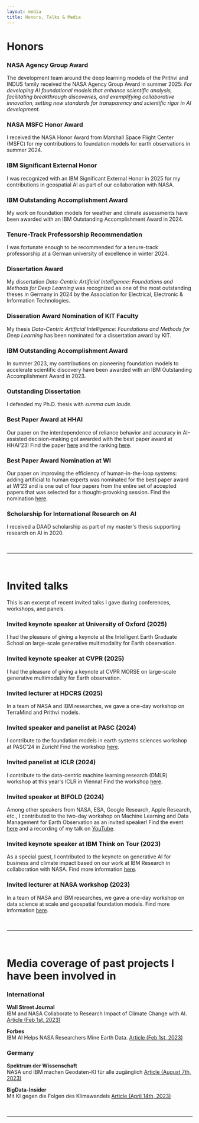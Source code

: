 ```yaml
---
layout: media
title: Honors, Talks & Media
---
```


# Honors

### NASA Agency Group Award
The development team around the deep learning models of the Prithvi and INDUS family received the NASA Agency Group Award in summer 2025:
_For developing AI foundational models that enhance scientific analysis, facilitating breakthrough discoveries, and exemplifying collaborative innovation, setting new standards for transparency and scientific rigor in AI development._

### NASA MSFC Honor Award
I received the NASA Honor Award from Marshall Space Flight Center (MSFC) for my contributions to foundation models for earth observations in summer 2024.

### IBM Significant External Honor
I was recognized with an IBM Significant External Honor in 2025 for my contributions in geospatial AI as part of our collaboration with NASA.

### IBM Outstanding Accomplishment Award 
My work on foundation models for weather and climate assessments have been awarded with an IBM Outstanding Accomplishment Award in 2024.

### Tenure-Track Professorship Recommendation
I was fortunate enough to be recommended for a tenure-track professorship at a German university of excellence in winter 2024.

### Dissertation Award
My dissertation _Data-Centric Artificial Intelligence: Foundations and Methods for Deep Learning_ was recognized as one of the most outstanding theses in Germany in 2024 by the Association for Electrical, Electronic & Information Technologies.
### Disseration Award Nomination of KIT Faculty
My thesis _Data-Centric Artificial Intelligence: Foundations and Methods for Deep Learning_ has been nominated for a dissertation award by KIT.

### IBM Outstanding Accomplishment Award
In summer 2023, my contributions on pioneering foundation models to accelerate scientific discovery have been awarded with an IBM Outstanding Accomplishment Award in 2023.

### Outstanding Dissertation 
I defended my Ph.D. thesis with _summa cum laude_.

### Best Paper Award at HHAI
Our paper on the interdependence of reliance behavior and accuracy in AI-assisted decision-making got awarded with the best paper award at HHAI'23! Find the paper [here](https://arxiv.org/pdf/2304.08804.pdf) and the ranking [here](https://hhai-conference.org/2023/accepted-papers/).

### Best Paper Award Nomination at WI
Our paper on improving the efficiency of human-in-the-loop systems: adding artificial to human experts was nominated for the best paper award at WI'23 and is one out of four papers from the entire set of accepted papers that was selected for a thought-provoking session. Find the nomination [here](https://wi2023.de/en/best-paper-nominations/).

### Scholarship for International Research on AI 
I received a DAAD scholarship as part of my master's thesis supporting research on AI in 2020. 

<br>
<hr style="border:.5px solid lightgray"> <br>

# Invited talks

This is an excerpt of recent invited talks I gave during conferences, workshops, and panels.

### Invited keynote speaker at University of Oxford (2025)
I had the pleasure of giving a keynote at the Intelligent Earth Graduate School on large-scale generative multimodality for Earth observation.

### Invited keynote speaker at CVPR (2025)
I had the pleasure of giving a keynote at CVPR MORSE on large-scale generative multimodality for Earth observation.

### Invited lecturer at HDCRS (2025)
In a team of NASA and IBM researches, we gave a one-day workshop on TerraMind and Prithvi models.

### Invited speaker and panelist at PASC (2024)
I contribute to the foundation models in earth systems sciences workshop at PASC'24 in Zurich! Find the workshop [here](https://pasc24.pasc-conference.org/presentation/?id=msa174&sess=sess108).

### Invited panelist at ICLR (2024)
I contribute to the data-centric machine learning research (DMLR) workshop at this year's ICLR in Vienna! Find the workshop [here](https://dmlr.ai).

### Invited speaker at BIFOLD (2024)
Among other speakers from NASA, ESA, Google Research, Apple Research, etc., I contributed to the two-day workshop on Machine Learning and Data Management for Earth Observation as an invited speaker! Find the event [here](https://www.bifold.berlin/news-events/events/machine-learning-and-data-management-for-earth-observation) and a recording of my talk on [YouTube](https://www.youtube.com/watch?v=K4wTvDKsqe4).

### Invited keynote speaker at IBM Think on Tour (2023)
As a special guest, I contributed to the keynote on generative AI for business and climate impact based on our work at IBM Research in collaboration with NASA. Find more information [here](https://www.linkedin.com/posts/johannes-jakubik-8763ba167_was-super-exciting-to-contribute-to-the-keynote-activity-7077302085284716544-kDBj?utm_source=share&utm_medium=member_ios).

### Invited lecturer at NASA workshop (2023)
In a team of NASA and IBM researches, we gave a one-day workshop on data science at scale and geospatial foundation models. Find more information [here](https://www.hdc-rs.com/summer-schools/2023/lecture-for-topic-1).

<br>
<hr style="border:.5px solid lightgray"> <br>


# Media coverage of past projects I have been involved in
### International
**Wall Street Journal**
<br>
IBM and NASA Collaborate to Research Impact of Climate Change with AI. [Article (Feb 1st, 2023)](https://www.wsj.com/articles/ibm-and-nasa-collaborate-to-research-impact-of-climate-change-with-ai-01675249538)

**Forbes**
<br>
IBM AI Helps NASA Researchers Mine Earth Data. [Article (Feb 1st, 2023)](https://www.forbes.com/sites/tiriasresearch/2023/02/01/ibm-ai-helps-nasa-researchers-mine-earth-data/?sh=414d70e94b87)


### Germany 

**Spektrum der Wissenschaft**
<br>
NASA und IBM machen Geodaten-KI für alle zugänglich [Article (August 7th, 2023)](https://www.spektrum.de/news/open-science-nasa-und-ibm-machen-geodaten-ki-fuer-alle-zugaenglich/2167956)

**BigData-Insider**
<br>
Mit KI gegen die Folgen des Klimawandels [Article (April 14th, 2023)](https://www.bigdata-insider.de/mit-ki-gegen-die-folgen-des-klimawandels-a-ff759cda97b6d430b9fc2a88ae8d4987/) 

<br>
<hr style="border:.5px solid lightgray"> <br>
